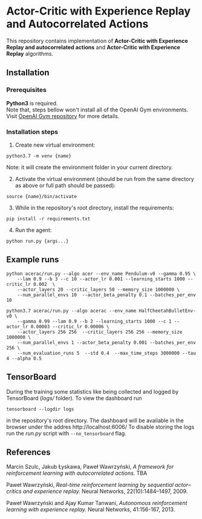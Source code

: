 # Actor-Critic with Experience Replay and Autocorrelated Actions
This repository contains implementation of **Actor-Critic with
Experience Replay and autocorrelated actions** and **Actor-Critic with Experience Replay** algorithms.
## Installation

### Prerequisites
**Python3** is required.  
Note that, steps bellow won't install 
all of the OpenAI Gym environments. Visit
[OpenAI Gym repository](https://github.com/openai/gym) for more details.

### Installation steps
1. Create new virtual environment:
```shell script
python3.7 -m venv {name}
```
Note: it will create the environment folder in your current directory.

2. Activate the virtual environment (should be run from the same directory as above
or full path should be passed):
```shell script
source {name}/bin/activate 
```
3. While in the repository's root directory, install the requirements:
```shell script
pip install -r requirements.txt
``` 

4. Run the agent:
```shell script
python run.py {args...}
```
## Example runs

```shell script
python acerac/run.py --algo acer --env_name Pendulum-v0 --gamma 0.95 \
    --lam 0.9 --b 3 --c 10 --actor_lr 0.001 --learning_starts 1000 --critic_lr 0.002  \
    --actor_layers 20 --critic_layers 50 --memory_size 1000000 \
    --num_parallel_envs 10  --actor_beta_penalty 0.1 --batches_per_env 10
```

```shell script
python3.7 acerac/run.py --algo acerac --env_name HalfCheetahBulletEnv-v0 \
    --gamma 0.99 --lam 0.9 --b 2 --learning_starts 1000 --c 1 --actor_lr 0.00003 --critic_lr 0.00006 \
    --actor_layers 256 256  --critic_layers 256 256 --memory_size 1000000 \
    --num_parallel_envs 1 --actor_beta_penalty 0.001 --batches_per_env 256 \
    --num_evaluation_runs 5  --std 0.4  --max_time_steps 3000000 --tau 4 --alpha 0.5
```


## TensorBoard
During the training some statistics like being
collected and logged by TensorBoard (*logs/* folder).
To view the dashboard run
```shell script
tensorboard --logdir logs
```
in the repository's root directory. The dashboard will be available in the browser under
the addres http://localhost:6006/
To disable storing the logs run the *run.py* script with `--no_tensorboard` flag.


## References
 
Marcin Szulc, Jakub Łyskawa, Paweł Wawrzyński,
*A framework for reinforcement learning with autocorrelated actions.*
TBA
 
Paweł Wawrzyński,
*Real-time reinforcement learning by sequential actor–critics
and experience replay.*
Neural Networks, 22(10):1484–1497, 2009.

Paweł Wawrzyński and Ajay Kumar Tanwani,
*Autonomous reinforcement learning with experience replay.*
Neural Networks, 41:156-167, 2013.
